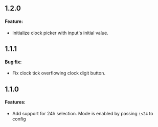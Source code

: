 ## 1.2.0
 
#### Feature:
 * Initialize clock picker with input's initial value. 
 
## 1.1.1
 
#### Bug fix:
 * Fix clock tick overflowing clock digit button.
 

## 1.1.0 

#### Features:

* Add support for 24h selection. Mode is enabled by passing `is24` to config
 
